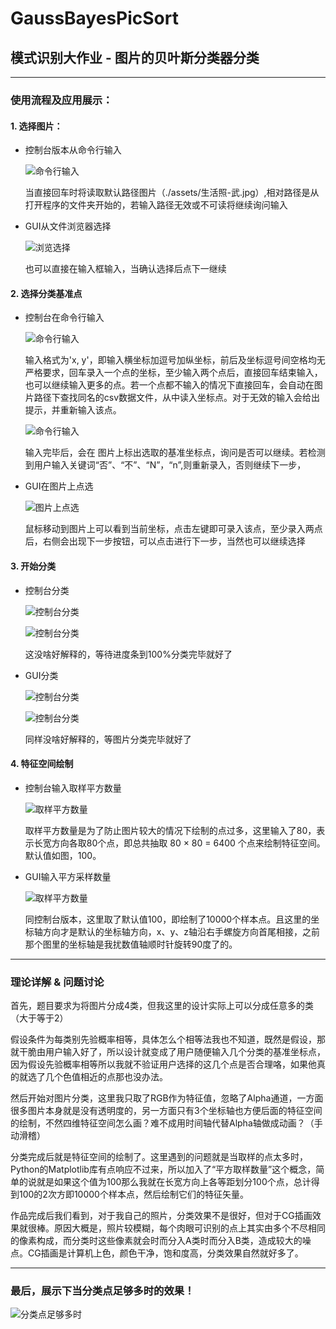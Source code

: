 # GaussBayesPicSort
## 模式识别大作业 - 图片的贝叶斯分类器分类

***
### 使用流程及应用展示：

#### 1. 选择图片：

- 控制台版本从命令行输入

    ![命令行输入](./screenshuts/choose_pic.png)

    当直接回车时将读取默认路径图片（./assets/生活照-武.jpg）,相对路径是从打开程序的文件夹开始的，若输入路径无效或不可读将继续询问输入

- GUI从文件浏览器选择

    ![浏览选择](./screenshuts/choose_pic-gui.png)

    也可以直接在输入框输入，当确认选择后点下一继续

#### 2. 选择分类基准点

- 控制台在命令行输入

    ![命令行输入](./screenshuts/choose_cates.png)

    输入格式为'x, y'，即输入横坐标加逗号加纵坐标，前后及坐标逗号间空格均无严格要求，回车录入一个点的坐标，至少输入两个点后，直接回车结束输入，也可以继续输入更多的点。若一个点都不输入的情况下直接回车，会自动在图片路径下查找同名的csv数据文件，从中读入坐标点。对于无效的输入会给出提示，并重新输入该点。

    ![命令行输入](./screenshuts/choose_cates_err.png)

    输入完毕后，会在 图片上标出选取的基准坐标点，询问是否可以继续。若检测到用户输入关键词“否”、“不”、“N”，“n”,则重新录入，否则继续下一步，

- GUI在图片上点选

    ![图片上点选](./screenshuts/choose_cates-gui.png)

    鼠标移动到图片上可以看到当前坐标，点击左键即可录入该点，至少录入两点后，右侧会出现下一步按钮，可以点击进行下一步，当然也可以继续选择

#### 3. 开始分类

- 控制台分类

    ![控制台分类](./screenshuts/cating_pic.png)
    
    ![控制台分类](./screenshuts/cated_pic.png)
    
    这没啥好解释的，等待进度条到100%分类完毕就好了

- GUI分类

    ![控制台分类](./screenshuts/cating_pic-gui.png)
    
    ![控制台分类](./screenshuts/cated_pic-gui.png)
    
    同样没啥好解释的，等图片分类完毕就好了

#### 4. 特征空间绘制

- 控制台输入取样平方数量

    ![取样平方数量](./screenshuts/draw_plot.png)

    取样平方数量是为了防止图片较大的情况下绘制的点过多，这里输入了80，表示长宽方向各取80个点，即总共抽取 80 × 80 = 6400 个点来绘制特征空间。默认值如图，100。

- GUI输入平方采样数量

    ![取样平方数量](./screenshuts/draw_plot-gui.png)

    同控制台版本，这里取了默认值100，即绘制了10000个样本点。且这里的坐标轴方向才是默认的坐标轴方向，x、y、z轴沿右手螺旋方向首尾相接，之前那个图里的坐标轴是我扰数值轴顺时针旋转90度了的。

***
### 理论详解 & 问题讨论
首先，题目要求为将图片分成4类，但我这里的设计实际上可以分成任意多的类（大于等于2）

假设条件为每类别先验概率相等，具体怎么个相等法我也不知道，既然是假设，那就干脆由用户输入好了，所以设计就变成了用户随便输入几个分类的基准坐标点，因为假设先验概率相等所以我就不验证用户选择的这几个点是否合理咯，如果他真的就选了几个色值相近的点那也没办法。

然后开始对图片分类，这里我只取了RGB作为特征值，忽略了Alpha通道，一方面很多图片本身就是没有透明度的，另一方面只有3个坐标轴也方便后面的特征空间的绘制，不然四维特征空间怎么画？难不成用时间轴代替Alpha轴做成动画？（手动滑稽）

分类完成后就是特征空间的绘制了。这里遇到的问题就是当取样的点太多时，Python的Matplotlib库有点响应不过来，所以加入了“平方取样数量”这个概念，简单的说就是如果这个值为100那么我就在长宽方向上各等距划分100个点，总计得到100的2次方即10000个样本点，然后绘制它们的特征矢量。

作品完成后我们看到，对于我自己的照片，分类效果不是很好，但对于CG插画效果就很棒。原因大概是，照片较模糊，每个肉眼可识别的点上其实由多个不尽相同的像素构成，而分类时这些像素就会时而分入A类时而分入B类，造成较大的噪点。CG插画是计算机上色，颜色干净，饱和度高，分类效果自然就好多了。

***
### 最后，展示下当分类点足够多时的效果！

![分类点足够多时](./screenshuts/enough_categories.png)
